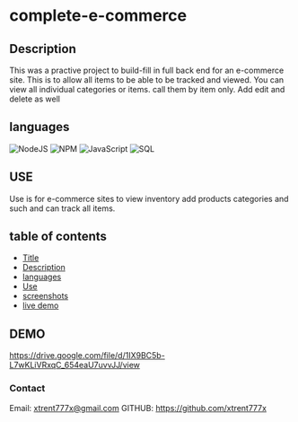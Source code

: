 # complete-e-commerce

## Description
This was a practive project to build-fill in full back end for an e-commerce site. This is to allow all items to be able to be tracked and viewed. You can view all individual categories or items. call them by item only. Add edit and delete as well

## languages
![NodeJS](https://img.shields.io/badge/node.js-%2343853D.svg?style=for-the-badge&logo=node.js&logoColor=white)
![NPM](https://img.shields.io/badge/NPM-%23000000.svg?style=for-the-badge&logo=npm&logoColor=white)
![JavaScript](https://img.shields.io/badge/javascript-%23323330.svg?style=for-the-badge&logo=javascript&logoColor=%23F7DF1E)
![SQL](https://img.shields.io/badge/MySQL-00000F?style=for-the-badge&logo=mysql&logoColor=white)


## USE
Use is for e-commerce sites to view inventory add products categories and such and can track all items.

## table of contents

* [Title](#title)
* [Description](#description)
* [languages](#languages)              
* [Use](#use)
* [screenshots](#screenshots)
* [live demo](#demo)

## DEMO
https://drive.google.com/file/d/1IX9BC5b-L7wKLiVRxqC_654eaU7uvvJJ/view

### Contact
Email: xtrent777x@gmail.com
GITHUB: https://github.com/xtrent777x
